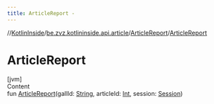 ```yaml
---
title: ArticleReport -
---
```

//[KotlinInside](../../index.md)/[be.zvz.kotlininside.api.article](../index.md)/[ArticleReport](index.md)/[ArticleReport](-article-report.md)



# ArticleReport  
[jvm]  
Content  
fun [ArticleReport](-article-report.md)(gallId: [String](https://kotlinlang.org/api/latest/jvm/stdlib/kotlin/-string/index.html), articleId: [Int](https://kotlinlang.org/api/latest/jvm/stdlib/kotlin/-int/index.html), session: [Session](../../be.zvz.kotlininside.session/-session/index.md))  



